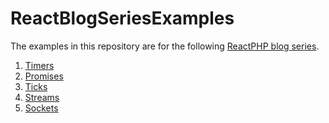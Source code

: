 ReactBlogSeriesExamples
=======================

The examples in this repository are for the following [ReactPHP blog series](http://blog.wyrihaximus.net/categories/reactphp-series/).

1. [Timers](http://blog.wyrihaximus.net/2015/01/reactphp-timers/)
2. [Promises](http://blog.wyrihaximus.net/2015/02/reactphp-promises/)
3. [Ticks](http://blog.wyrihaximus.net/2015/02/reactphp-ticks/)
4. [Streams](http://blog.wyrihaximus.net/2015/02/reactphp-streams/)
5. [Sockets](http://blog.wyrihaximus.net/2015/03/reactphp-sockets/)
